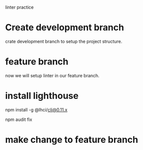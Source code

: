 linter practice

# Create development branch

crate development branch to setup the project structure.

# feature branch

now we will setup linter in our feature branch.

# install lighthouse

npm install -g @lhci/cli@0.11.x

npm audit fix

# make change to feature branch
